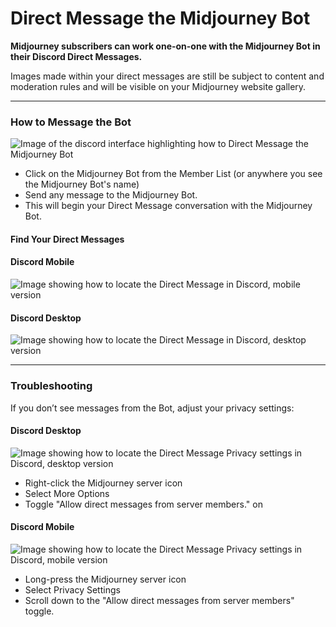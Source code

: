 # Direct Message the Midjourney Bot

**Midjourney subscribers can work one-on-one with the Midjourney Bot in their Discord Direct Messages.**

Images made within your direct messages are still be subject to content and moderation rules and will be visible on your Midjourney website gallery.

***

### How to Message the Bot

![Image of the discord interface highlighting how to Direct Message the Midjourney Bot](https://cdn.document360.io/3040c2b6-fead-4744-a3a9-d56d621c6c7e/Images/Documentation/MJ\_DM\_Interface.png)

* Click on the Midjourney Bot from the Member List (or anywhere you see the Midjourney Bot's name)
* Send any message to the Midjourney Bot.
* This will begin your Direct Message conversation with the Midjourney Bot.

#### Find Your Direct Messages

#### Discord Mobile

![Image showing how to locate the Direct Message  in Discord, mobile version](https://cdn.document360.io/3040c2b6-fead-4744-a3a9-d56d621c6c7e/Images/Documentation/MJ\_DMLocation\_Mobile.png)

#### Discord Desktop

![Image showing how to locate the Direct Message in Discord, desktop version](https://cdn.document360.io/3040c2b6-fead-4744-a3a9-d56d621c6c7e/Images/Documentation/MJ\_DMLocation\_Desktop.png)

***

### Troubleshooting

If you don’t see messages from the Bot, adjust your privacy settings:

#### Discord Desktop

![Image showing how to locate the Direct Message Privacy settings in Discord, desktop version](https://cdn.document360.io/3040c2b6-fead-4744-a3a9-d56d621c6c7e/Images/Documentation/MJ\_DMPrivacy\_Desktop.png)

* Right-click the Midjourney server icon
* Select More Options
* Toggle "Allow direct messages from server members." on

#### Discord Mobile

![Image showing how to locate the Direct Message Privacy settings in Discord, mobile version](https://cdn.document360.io/3040c2b6-fead-4744-a3a9-d56d621c6c7e/Images/Documentation/MJ\_DMPrivacy\_Mobile\_1.png)

* Long-press the Midjourney server icon
* Select Privacy Settings
* Scroll down to the "Allow direct messages from server members" toggle.
